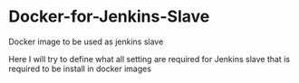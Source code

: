 # Docker-for-Jenkins-Slave
Docker image to be used as jenkins slave

Here I will try to define what all setting are required for Jenkins slave that is required to be install in docker images
